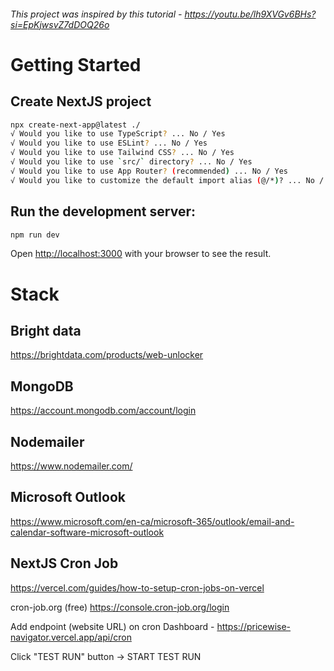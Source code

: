 ###### This project was inspired by this tutorial - https://youtu.be/lh9XVGv6BHs?si=EpKjwsvZ7dDOQ26o

# Getting Started

## Create NextJS project

```bash
npx create-next-app@latest ./
√ Would you like to use TypeScript? ... No / Yes
√ Would you like to use ESLint? ... No / Yes
√ Would you like to use Tailwind CSS? ... No / Yes
√ Would you like to use `src/` directory? ... No / Yes
√ Would you like to use App Router? (recommended) ... No / Yes
√ Would you like to customize the default import alias (@/*)? ... No / Yes
```

## Run the development server:

```bash
npm run dev
```

Open [http://localhost:3000](http://localhost:3000) with your browser to see the result.

# Stack
## Bright data
https://brightdata.com/products/web-unlocker

## MongoDB
https://account.mongodb.com/account/login

## Nodemailer
https://www.nodemailer.com/

## Microsoft Outlook
https://www.microsoft.com/en-ca/microsoft-365/outlook/email-and-calendar-software-microsoft-outlook

## NextJS Cron Job
https://vercel.com/guides/how-to-setup-cron-jobs-on-vercel

cron-job.org (free)
https://console.cron-job.org/login

Add endpoint (website URL) on cron Dashboard - https://pricewise-navigator.vercel.app/api/cron

Click "TEST RUN" button -> START TEST RUN



